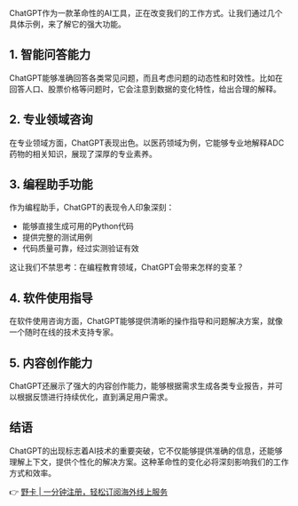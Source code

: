 ChatGPT作为一款革命性的AI工具，正在改变我们的工作方式。让我们通过几个具体示例，来了解它的强大功能。

## 1. 智能问答能力

ChatGPT能够准确回答各类常见问题，而且考虑问题的动态性和时效性。比如在回答人口、股票价格等问题时，它会注意到数据的变化特性，给出合理的解释。

## 2. 专业领域咨询

在专业领域方面，ChatGPT表现出色。以医药领域为例，它能够专业地解释ADC药物的相关知识，展现了深厚的专业素养。

## 3. 编程助手功能

作为编程助手，ChatGPT的表现令人印象深刻：

- 能够直接生成可用的Python代码
- 提供完整的测试用例
- 代码质量可靠，经过实测验证有效

这让我们不禁思考：在编程教育领域，ChatGPT会带来怎样的变革？

## 4. 软件使用指导

在软件使用咨询方面，ChatGPT能够提供清晰的操作指导和问题解决方案，就像一个随时在线的技术支持专家。

## 5. 内容创作能力

ChatGPT还展示了强大的内容创作能力，能够根据需求生成各类专业报告，并可以根据反馈进行持续优化，直到满足用户需求。

## 结语

ChatGPT的出现标志着AI技术的重要突破，它不仅能够提供准确的信息，还能够理解上下文，提供个性化的解决方案。这种革命性的变化必将深刻影响我们的工作方式和效率。

👉 [野卡 | 一分钟注册，轻松订阅海外线上服务](https://bit.ly/bewildcard)